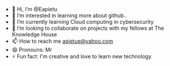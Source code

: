 - 👋 Hi, I’m @Eapietu
- 👀 I’m interested in learning more about github..
- 🌱 I’m currently learning Cloud computing in cybersecurity
- 💞️ I’m looking to collaborate on projects with my fellows at The Knowledge House
- 📫 How to reach me apietue@yahoo.com
- 😄 Pronouns: Mr
- ⚡ Fun fact: I'm creative and love to learn new technology

<!---
Eapietu/Eapietu is a ✨ special ✨ repository because its `README.md` (this file) appears on your GitHub profile.
You can click the Preview link to take a look at your changes.
--->
